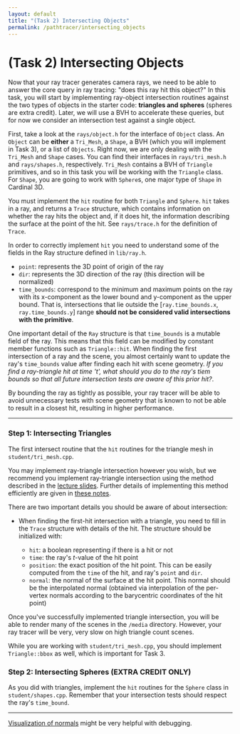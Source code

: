 ```yaml
---
layout: default
title: "(Task 2) Intersecting Objects"
permalink: /pathtracer/intersecting_objects
---
```


# (Task 2) Intersecting Objects

Now that your ray tracer generates camera rays, we need to be able to answer the core query in ray tracing: "does this ray hit this object?" In this task, you will start by implementing ray-object intersection routines against the two types of objects in the starter code: __triangles and spheres__ (spheres are extra credit). Later, we will use a BVH to accelerate these queries, but for now we consider an intersection test against a single object.

First, take a look at the `rays/object.h` for the interface of `Object` class. An `Object` can be **either** a `Tri_Mesh`, a `Shape`, a BVH (which you will implement in Task 3), or a list of `Objects`. Right now, we are only dealing with the `Tri_Mesh` and `Shape` cases. You can find their interfaces in `rays/tri_mesh.h` and `rays/shapes.h`, respectively. `Tri_Mesh` contains a BVH of `Triangle` primitives, and so in this task you will be working with the `Triangle` class. For `Shape`, you are going to work with `Sphere`s, one major type of `Shape` in Cardinal 3D. 

You must implement the `hit` routine for both `Triangle` and `Sphere`. `hit` takes in a ray, and returns a `Trace` structure, which contains information on whether the ray hits the object and, if it does hit, the information describing the surface at the point of the hit. See `rays/trace.h` for the definition of `Trace`.

In order to correctly implement `hit` you need to understand some of the fields in the Ray structure defined in `lib/ray.h`.

* `point`: represents the 3D point of origin of the ray
* `dir`: represents the 3D direction of the ray (this direction will be normalized)
* `time_bounds`: correspond to the minimum and maximum points on the ray with its x-component as the lower bound and y-component as the upper bound. That is, intersections that lie outside the [`ray.time_bounds.x`, `ray.time_bounds.y`]  range __should not be considered valid intersections with the primitive__.

One important detail of the `Ray` structure is that `time_bounds` is a mutable field of the ray. This means that this field can be modified by constant member functions such as `Triangle::hit`. When finding the first intersection of a ray and the scene, you almost certainly want to update the ray's `time_bounds` value after finding each hit with scene geometry. _If you find a ray-triangle hit at time 't', what should you do to the ray's tiem bounds so that all future intersection tests are aware of this prior hit?_. 

By bounding the ray as tightly as possible, your ray tracer will be able to avoid unnecessary tests with scene geometry that is known to not be able to result in a closest hit, resulting in higher performance.

---

### **Step 1: Intersecting Triangles**

The first intersect routine that the `hit` routines for the triangle mesh in `student/tri_mesh.cpp`.

You may implement ray-triangle intersection however you wish, but we recommend you implement ray-triangle intersection using the method described in the [lecture slides](https://gfxcourses.stanford.edu/cs248a/winter23/lecture/geometricqueries/slide_23). Further details of implementing this method efficiently are given in [these notes](ray_triangle_intersection.md).

There are two important details you should be aware of about intersection:

* When finding the first-hit intersection with a triangle, you need to fill in the `Trace` structure with details of the hit. The structure should be initialized with:
    
    * `hit`: a boolean representing if there is a hit or not
    * `time`: the ray's _t_-value of the hit point
    * `position`: the exact position of the hit point. This can be easily computed from the `time` of the hit, and ray's `point` and `dir`.
    * `normal`: the normal of the surface at the hit point. This normal should be the interpolated normal (obtained via interpolation of the per-vertex normals according to the barycentric coordinates of the hit point)

Once you've successfully implemented triangle intersection, you will be able to render many of the scenes in the `/media` directory. However, your ray tracer will be very, very slow on high triangle count scenes.

While you are working with `student/tri_mesh.cpp`, you should implement `Triangle::bbox` as well, which is important for Task 3.

### **Step 2: Intersecting Spheres (EXTRA CREDIT ONLY)**

As you did with triangles, implement the `hit` routines for the `Sphere` class in `student/shapes.cpp`. Remember that your intersection tests should respect the ray's `time_bound`.

---

[Visualization of normals](visualization_of_normals.md) might be very helpful with debugging.
